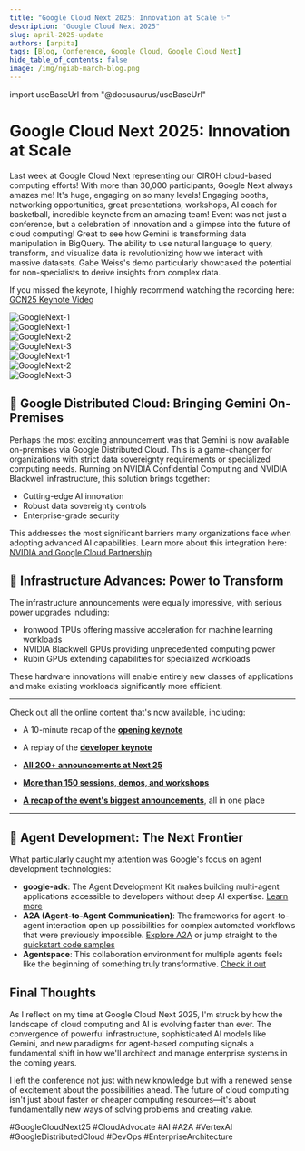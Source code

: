 ```yaml
---
title: "Google Cloud Next 2025: Innovation at Scale ✨"
description: "Google Cloud Next 2025"
slug: april-2025-update
authors: [arpita]
tags: [Blog, Conference, Google Cloud, Google Cloud Next]
hide_table_of_contents: false
image: /img/ngiab-march-blog.png
---
```


import useBaseUrl from "@docusaurus/useBaseUrl"

# Google Cloud Next 2025: Innovation at Scale

Last week at Google Cloud Next representing our CIROH cloud-based computing efforts! With more than 30,000 participants, Google Next always amazes me! It's huge, engaging on so many levels! Engaging booths, networking opportunities, great presentations, workshops, AI coach for basketball, incredible keynote from an amazing team! Event was not just a conference, but a celebration of innovation and a glimpse into the future of cloud computing! 
Great to see how Gemini is transforming data manipulation in BigQuery. The ability to use natural language to query, transform, and visualize data is revolutionizing how we interact with massive datasets. Gabe Weiss's demo particularly showcased the potential for non-specialists to derive insights from complex data.

If you missed the keynote, I highly recommend watching the recording here: [GCN25 Keynote Video](https://www.youtube.com/live/VABwMpL3JCo?t=3564s)

<div style={{ display: 'flex', flexWrap: 'wrap', gap: '20px', justifyContent: 'center', maxWidth: '1200px', margin: '0 auto' }}>
  <div style={{ flex: '1 0 300px', maxWidth: '600px', textAlign: 'center', transition: 'transform 0.3s ease' }}>
    <img src={useBaseUrl("/img/blog/2025-04-gcp/gcp-1.jpg")} alt="GoogleNext-1" style={{ width: '100%', height: 'auto', borderRadius: '8px', boxShadow: '0 4px 8px rgba(0, 0, 0, 0.1)' }} />
  </div>
    <div style={{ flex: '1 0 300px', maxWidth: '400px', textAlign: 'center', transition: 'transform 0.3s ease' }}>
    <img src={useBaseUrl("/img/blog/2025-04-gcp/gcp-4.jpg")} alt="GoogleNext-1" style={{ width: '100%', height: 'auto', borderRadius: '8px', boxShadow: '0 4px 8px rgba(0, 0, 0, 0.1)' }} />
  </div>
  
  <div style={{ flex: '1 0 300px', maxWidth: '600px', textAlign: 'center', transition: 'transform 0.3s ease' }}>
    <img src={useBaseUrl("/img/blog/2025-04-gcp/gcp-2.jpg")} alt="GoogleNext-2" style={{ width: '100%', height: 'auto', borderRadius: '8px', boxShadow: '0 4px 8px rgba(0, 0, 0, 0.1)' }} />
  </div>
  
  <div style={{ flex: '1 0 300px', maxWidth: '600px', textAlign: 'center', transition: 'transform 0.3s ease' }}>
    <img src={useBaseUrl("/img/blog/2025-04-gcp/gcp-3.jpg")} alt="GoogleNext-3" style={{ width: '100%', height: 'auto', borderRadius: '8px', boxShadow: '0 4px 8px rgba(0, 0, 0, 0.1)' }} />
  </div>
  
  <div style={{ flex: '1 0 300px', maxWidth: '400px', textAlign: 'center', transition: 'transform 0.3s ease' }}>
    <img src={useBaseUrl("/img/blog/2025-04-gcp/gcp-4.jpg")} alt="GoogleNext-1" style={{ width: '100%', height: 'auto', borderRadius: '8px', boxShadow: '0 4px 8px rgba(0, 0, 0, 0.1)' }} />
  </div>
  
  <div style={{ flex: '1 0 300px', maxWidth: '600px', textAlign: 'center', transition: 'transform 0.3s ease' }}>
    <img src={useBaseUrl("/img/blog/2025-04-gcp/gcp-5.jpg")} alt="GoogleNext-2" style={{ width: '100%', height: 'auto', borderRadius: '8px', boxShadow: '0 4px 8px rgba(0, 0, 0, 0.1)' }} />
  </div>
  
  <div style={{ flex: '1 0 300px', maxWidth: '600px', textAlign: 'center', transition: 'transform 0.3s ease' }}>
    <img src={useBaseUrl("/img/blog/2025-04-gcp/gcp-6.jpg")} alt="GoogleNext-3" style={{ width: '100%', height: 'auto', borderRadius: '8px', boxShadow: '0 4px 8px rgba(0, 0, 0, 0.1)' }} />
  </div>
</div>



## 📢 Google Distributed Cloud: Bringing Gemini On-Premises  

Perhaps the most exciting announcement was that Gemini is now available on-premises via Google Distributed Cloud. This is a game-changer for organizations with strict data sovereignty requirements or specialized computing needs. Running on NVIDIA Confidential Computing and NVIDIA Blackwell infrastructure, this solution brings together:

* Cutting-edge AI innovation
* Robust data sovereignty controls
* Enterprise-grade security

This addresses the most significant barriers many organizations face when adopting advanced AI capabilities. Learn more about this integration here: [NVIDIA and Google Cloud Partnership](https://blogs.nvidia.com/blog/google-cloud-next-agentic-ai-reasoning/?ncid=so-link-994345)

## 📢 Infrastructure Advances: Power to Transform  

The infrastructure announcements were equally impressive, with serious power upgrades including:

* Ironwood TPUs offering massive acceleration for machine learning workloads
* NVIDIA Blackwell GPUs providing unprecedented computing power
* Rubin GPUs extending capabilities for specialized workloads

These hardware innovations will enable entirely new classes of applications and make existing workloads significantly more efficient.

---
Check out all the online content that's now available, including:

* A 10-minute recap of the **[opening keynote](https://www.youtube.com/watch?v=dwgmfSOZNoQ)**

* A replay of the **[developer keynote](https://cloud.withgoogle.com/next/25/session-library?session=DEVKEY&utm_source=cloud_sfdc&utm_medium=email&utm_campaign=FY25-Q2-global-EXP106-physicalevent-er-next25-mc&utm_content=global_next25_15a_Op_TY_Gen_Physical_P0&utm_term=-&pref=K&mkt_tok=ODA4LUdKVy0zMTQAAAGZ0-XTI1zyO8s06QZoyvgraE3UtbUUHR0uePcaqzFX_xqCAKR4ho4Qwooku00DFireAGAYlcr90vjFdOkYug_UvoFWtCCvWZQ2D0Bc0I3mEv-Pq4aQOho#all)**

* **[All 200+ announcements at Next 25](https://cloud.google.com/blog/topics/google-cloud-next/google-cloud-next-2025-wrap-up?e=48754805&utm_source=cloud_sfdc&utm_medium=email&utm_campaign=FY25-Q2-global-EXP106-physicalevent-er-next25-mc&utm_content=global_next25_15a_Op_TY_Gen_Physical_P0&utm_term=-&pref=K&mkt_tok=ODA4LUdKVy0zMTQAAAGZ0-XTI69fG5pO1vzMqcs_tymd4-sQLUtRJH6j9g_F6FnNE3GwFkGx5qaC_d7bpF6BtvFK849zOz5VS6dCHtDlYAj-Pu4us2FvFnOic887xHl2eU-7N7U)**

* **[More than 150 sessions, demos, and workshops](https://cloud.withgoogle.com/next/25/session-library?mkt_tok=ODA4LUdKVy0zMTQAAAGZ0-XTI3kqz4RKnkWcKk0PQCYROhFCDELXMik1KDwmzDWf41vgL_ELHIf_FBVQXs_dqY4WynUDvgOkY-uWPcTqY1LFvQ5_ZTu-4G3DF3Kiw3jjD2WoUlc#all)**

* **[A recap of the event's biggest announcements](https://blog.google/products/google-cloud/next-2025/?utm_source=cloud_sfdc&utm_medium=email&utm_campaign=FY25-Q2-global-EXP106-physicalevent-er-next25-mc&utm_content=global_next25_15a_Op_TY_Gen_Physical_P0&utm_term=-&pref=K&mkt_tok=ODA4LUdKVy0zMTQAAAGZ0-XTI_yfyMB7QGUk4YFUIc7l-BY4tQW4ngSexZ5T54GQiwNwRk29ld_8wAYWVv39I8lBbtKokyjv8Wrdht9YFpHFVhMj8QeYF5Npd2zgjzvC_iX5wnQ)**, all in one place


---

## 📢 Agent Development: The Next Frontier  

What particularly caught my attention was Google's focus on agent development technologies:

* **google-adk**: The Agent Development Kit makes building multi-agent applications accessible to developers without deep AI expertise. [Learn more](https://developers.googleblog.com/en/agent-development-kit-easy-to-build-multi-agent-applications/)
* **A2A (Agent-to-Agent Communication)**: The frameworks for agent-to-agent interaction open up possibilities for complex automated workflows that were previously impossible. [Explore A2A](https://developers.googleblog.com/en/a2a-a-new-era-of-agent-interoperability/) or jump straight to the [quickstart code samples](https://google.github.io/A2A/#/)
* **Agentspace**: This collaboration environment for multiple agents feels like the beginning of something truly transformative. [Check it out](https://cloud.google.com/blog/products/ai-machine-learning/google-agentspace-enables-the-agent-driven-enterprise)


## Final Thoughts

As I reflect on my time at Google Cloud Next 2025, I'm struck by how the landscape of cloud computing and AI is evolving faster than ever. The convergence of powerful infrastructure, sophisticated AI models like Gemini, and new paradigms for agent-based computing signals a fundamental shift in how we'll architect and manage enterprise systems in the coming years.

I left the conference not just with new knowledge but with a renewed sense of excitement about the possibilities ahead. The future of cloud computing isn't just about faster or cheaper computing resources—it's about fundamentally new ways of solving problems and creating value.

#GoogleCloudNext25 #CloudAdvocate #AI #A2A #VertexAI #GoogleDistributedCloud #DevOps #EnterpriseArchitecture

